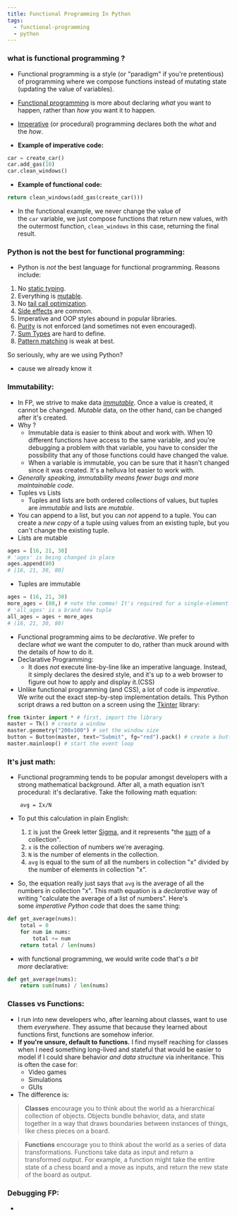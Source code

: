 ```yaml
---
title: Functional Programming In Python
tags:
  - functional-programming
  - python
---
```


### what is functional programming ?
- Functional programming is a style (or "paradigm" if you're pretentious) of programming where we compose functions instead of mutating state (updating the value of variables).

- [Functional programming](https://en.wikipedia.org/wiki/Functional_programming) is more about declaring _what_ you want to happen, rather than _how_ you want it to happen.
- [Imperative](https://en.wikipedia.org/wiki/Imperative_programming) (or procedural) programming declares both the _what_ and the _how_.

- **Example of imperative code:**

```python
car = create_car()
car.add_gas(10)
car.clean_windows()
```
- **Example of functional code:**

```python
return clean_windows(add_gas(create_car()))
```
- In the functional example, we never change the value of the `car` variable, we just compose functions that return new values, with the outermost function, `clean_windows` in this case, returning the final result.
### Python is not the best for functional programming:
- Python is _not_ the best language for functional programming. Reasons include:

1. No [static typing](https://developer.mozilla.org/en-US/docs/Glossary/Static_typing).
2. Everything is [mutable](https://en.wikipedia.org/wiki/Immutable_object).
3. No [tail call optimization](https://exploringjs.com/es6/ch_tail-calls.html).
4. [Side effects](https://en.wikipedia.org/wiki/Side_effect_(computer_science)) are common.
5. Imperative and OOP styles abound in popular libraries.
6. [Purity](https://en.wikipedia.org/wiki/Pure_function) is not enforced (and sometimes not even encouraged).
7. [Sum Types](https://en.wikipedia.org/wiki/Algebraic_data_type) are hard to define.
8. [Pattern matching](https://en.wikipedia.org/wiki/Pattern_matching) is weak at best.

So seriously, why are we using Python?
- cause we already know it 

### Immutability:
- In FP, we strive to make data _[immutable](https://en.wikipedia.org/wiki/Immutable_object)_. Once a value is created, it cannot be changed. _Mutable_ data, on the other hand, can be changed after it's created.
- Why ?
	- Immutable data is easier to think about and work with. When 10 different functions have access to the same variable, and you're debugging a problem with that variable, you have to consider the possibility that any of those functions could have changed the value.
	- When a variable is immutable, you can be sure that it hasn't changed since it was created. It's a helluva lot easier to work with.
- _Generally speaking, immutability means fewer bugs and more maintainable code._
-  Tuples vs Lists
	- Tuples and lists are both ordered collections of values, but tuples are _immutable_ and lists are _mutable_.
- You can append to a list, but you can _not_ append to a tuple. You can create a _new copy_ of a tuple using values from an existing tuple, but you can't change the existing tuple.
- Lists are mutable
```python
ages = [16, 21, 30]
# 'ages' is being changed in place
ages.append(80)
# [16, 21, 30, 80]
```
-  Tuples are immutable
```python
ages = (16, 21, 30)
more_ages = (80,) # note the comma! It's required for a single-element tuple
# 'all_ages' is a brand new tuple
all_ages = ages + more_ages
# (16, 21, 30, 80)
```

- Functional programming aims to be _declarative_. We prefer to declare _what_ we want the computer to do, rather than muck around with the details of _how_ to do it.
- Declarative Programming:
	- It does _not_ execute line-by-line like an imperative language. Instead, it simply declares the desired style, and it's up to a web browser to figure out how to apply and display it.(CSS)
- Unlike functional programming (and CSS), a lot of code is _imperative_. We write out the exact step-by-step implementation details. This Python script draws a red button on a screen using the [Tkinter](https://docs.python.org/3/library/tkinter.html) library:

```python
from tkinter import * # first, import the library
master = Tk() # create a window
master.geometry("200x100") # set the window size
button = Button(master, text="Submit", fg="red").pack() # create a button
master.mainloop() # start the event loop
```
### It's just math:
- Functional programming tends to be popular amongst developers with a strong mathematical background. After all, a math equation isn't procedural: it's declarative. Take the following math equation:
```
	avg = Σx/N
```
- To put this calculation in plain English:

	1. `Σ` is just the Greek letter [Sigma](https://en.wikipedia.org/wiki/Sigma), and it represents "the [sum](https://en.wikipedia.org/wiki/Summation) of a collection".
	2. `x` is the collection of numbers we're averaging.
	3. `N` is the number of elements in the collection.
	4. `avg` is equal to the sum of all the numbers in collection "x" divided by the number of elements in collection "x".

- So, the equation really just says that `avg` is the average of all the numbers in collection "x". This math equation is a _declarative_ way of writing "calculate the average of a list of numbers". Here's some _imperative Python code_ that does the same thing:
```python 
def get_average(nums):
    total = 0
    for num in nums:
        total += num
    return total / len(nums)
```
- with functional programming, we would write code that's _a bit more_ declarative:

```python
def get_average(nums):
    return sum(nums) / len(nums)
```
### Classes vs Functions:
- I run into new developers who, after learning about classes, want to use them _everywhere_. They assume that because they learned about functions first, functions are somehow inferior.
- **If you're unsure, default to functions.** I find myself reaching for classes when I need something long-lived and stateful that would be easier to model if I could share behavior _and data structure_ via inheritance. This is often the case for:
	- Video games
	- Simulations
	- GUIs
- The difference is:
> **Classes** encourage you to think about the world as a hierarchical collection of objects. Objects bundle behavior, data, and state together in a way that draws boundaries between instances of things, like chess pieces on a board.

> **Functions** encourage you to think about the world as a series of data transformations. Functions take data as input and return a transformed output. For example, a function might take the entire state of a chess board and a move as inputs, and return the new state of the board as output.

### Debugging FP:
- 